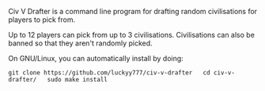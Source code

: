 Civ V Drafter is a command line program for drafting random civilisations for players to pick from.

Up to 12 players can pick from up to 3 civilisations. Civilisations can also be banned so that they aren't randomly picked.

On GNU/Linux, you can automatically install by doing:

`git clone https://github.com/luckyy777/civ-v-drafter  
cd civ-v-drafter/  
sudo make install`
